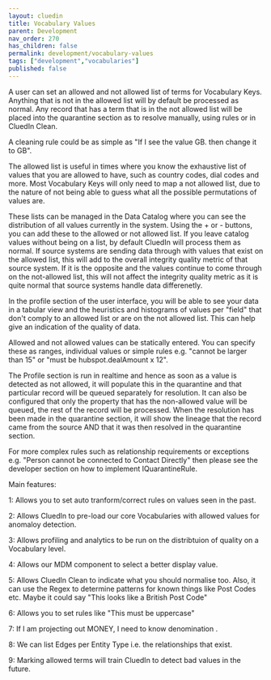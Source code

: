 ```yaml
---
layout: cluedin
title: Vocabulary Values
parent: Development
nav_order: 270
has_children: false
permalink: development/vocabulary-values
tags: ["development","vocabularies"]
published: false
---
```


A user can set an allowed and not allowed list of terms for Vocabulary Keys. Anything that is not in the allowed list will by default be processed as normal. Any record that has a term that is in the not allowed list will be placed into the quarantine section as to resolve manually, using rules or in CluedIn Clean.

A cleaning rule could be as simple as "If I see the value GB. then change it to GB".

The allowed list is useful in times where you know the exhaustive list of values that you are allowed to have, such as country codes, dial codes and more. Most Vocabulary Keys will only need to map a not allowed list, due to the nature of not being able to guess what all the possible permutations of values are.

These lists can be managed in the Data Catalog where you can see the distribution of all values currently in the system. Using the + or - buttons, you can add these to the allowed or not allowed list. If you leave catalog values without being on a list, by default CluedIn will process them as normal. If source systems are sending data through with values that exist on the allowed list, this will add to the overall integrity quality metric of that source system. If it is the opposite and the values continue to come through on the not-allowed list, this will not affect the integrity quality metric as it is quite normal that source systems handle data differenetly.

In the profile section of the user interface, you will be able to see your data in a tabular view and the heuristics and histograms of values per "field" that don't comply to an allowed list or are on the not allowed list. This can help give an indication of the quality of data.

Allowed and not allowed values can be statically entered. You can specify these as ranges, individual values or simple rules e.g. "cannot be larger than 15" or "must be hubspot.dealAmount x 12".

The Profile section is run in realtime and hence as soon as a value is detected as not allowed, it will populate this in the quarantine and that particular record will be queued separately for resolution. It can also be configured that only the property that has the non-allowed value will be queued, the rest of the record will be processed. When the resolution has been made in the quarantine section, it will show the lineage that the record came from the source AND that it was then resolved in the quarantine section.

For more complex rules such as relationship requirements or exceptions e.g. "Person cannot be connected to Contact Directly" then please see the developer section on how to implement IQuarantineRule.

Main features:

1: Allows you to set auto tranform/correct rules on values seen in the past.

2: Allows CluedIn to pre-load our core Vocabularies with allowed values for anomaloy detection.

3: Allows profiling and analytics to be run on the distribtuion of quality on a Vocabulary level.

4: Allows our MDM component to select a better display value.

5: Allows CluedIn Clean to indicate what you should normalise too. Also, it can use the Regex to determine patterns for known things like Post Codes etc. Maybe it could say "This looks like a British Post Code"

6: Allows you to set rules like "This must be uppercase"

7: If I am projecting out MONEY, I need to know denomination .

8: We can list Edges per Entity Type i.e. the relationships that exist.

9: Marking allowed terms will train CluedIn to detect bad values in the future.